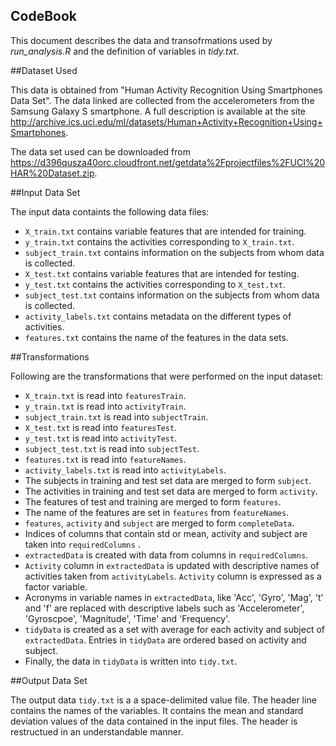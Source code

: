 CodeBook
---------------------------------------------------------------
This document describes the data and transofrmations used by *run_analysis.R* and the definition of variables in *tidy.txt*.

##Dataset Used

This data is obtained from "Human Activity Recognition Using Smartphones Data Set". The data linked are collected from the accelerometers from the Samsung Galaxy S smartphone. A full description is available at the site <http://archive.ics.uci.edu/ml/datasets/Human+Activity+Recognition+Using+Smartphones>.

The data set used can be downloaded from <https://d396qusza40orc.cloudfront.net/getdata%2Fprojectfiles%2FUCI%20HAR%20Dataset.zip>. 

##Input Data Set

The input data containts the following data files:

- `X_train.txt` contains variable features that are intended for training.
- `y_train.txt` contains the activities corresponding to `X_train.txt`.
- `subject_train.txt` contains information on the subjects from whom data is collected.
- `X_test.txt` contains variable features that are intended for testing.
- `y_test.txt` contains the activities corresponding to `X_test.txt`.
- `subject_test.txt` contains information on the subjects from whom data is collected.
- `activity_labels.txt` contains metadata on the different types of activities.
- `features.txt` contains the name of the features in the data sets.

##Transformations

Following are the transformations that were performed on the input dataset:

- `X_train.txt` is read into `featuresTrain`.
- `y_train.txt` is read into `activityTrain`.
- `subject_train.txt` is read into `subjectTrain`.
- `X_test.txt` is read into `featuresTest`.
- `y_test.txt` is read into `activityTest`.
- `subject_test.txt` is read into `subjectTest`.
- `features.txt` is read into `featureNames`.
- `activity_labels.txt` is read into `activityLabels`.
- The subjects in training and test set data are merged to form `subject`.
- The activities in training and test set data are merged to form `activity`.
- The features of test and training are merged to form `features`.
- The name of the features are set in `features` from `featureNames`.
- `features`, `activity` and `subject` are merged to form `completeData`.
- Indices of columns that contain std or mean, activity and subject are taken into `requiredColumns` .
- `extractedData` is created with data from columns in `requiredColumns`.
- `Activity` column in `extractedData` is updated with descriptive names of activities taken from `activityLabels`. `Activity` column is expressed as a factor variable.
- Acronyms in variable names in `extractedData`, like 'Acc', 'Gyro', 'Mag', 't' and 'f' are replaced with descriptive labels such as 'Accelerometer', 'Gyroscpoe', 'Magnitude', 'Time' and 'Frequency'.
- `tidyData` is created as a set with average for each activity and subject of `extractedData`. Entries in `tidyData` are ordered based on activity and subject.
- Finally, the data in `tidyData` is written into `tidy.txt`.

##Output Data Set

The output data `tidy.txt` is a a space-delimited value file. The header line contains the names of the variables. It contains the mean and standard deviation values of the data contained in the input files. The header is restructued in an understandable manner. 
